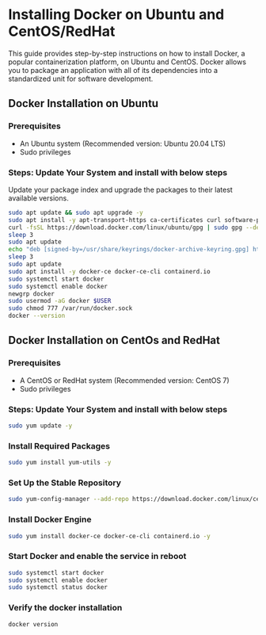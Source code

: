 # Installing Docker on Ubuntu and CentOS/RedHat

This guide provides step-by-step instructions on how to install Docker, a popular containerization platform, on Ubuntu and CentOS. Docker allows you to package an application with all of its dependencies into a standardized unit for software development.

## Docker Installation on Ubuntu

### Prerequisites
- An Ubuntu system (Recommended version: Ubuntu 20.04 LTS)
- Sudo privileges

### Steps: Update Your System and install with below steps
Update your package index and upgrade the packages to their latest available versions.

```bash
sudo apt update && sudo apt upgrade -y
sudo apt install -y apt-transport-https ca-certificates curl software-properties-common
curl -fsSL https://download.docker.com/linux/ubuntu/gpg | sudo gpg --dearmor -o /usr/share/keyrings/docker-archive-keyring.gpg
sleep 3
sudo apt update
echo "deb [signed-by=/usr/share/keyrings/docker-archive-keyring.gpg] https://download.docker.com/linux/ubuntu $(lsb_release -cs) stable" | sudo tee /etc/apt/sources.list.d/docker.list > /dev/null
sleep 3
sudo apt update
sudo apt install -y docker-ce docker-ce-cli containerd.io
sudo systemctl start docker
sudo systemctl enable docker
newgrp docker
sudo usermod -aG docker $USER
sudo chmod 777 /var/run/docker.sock
docker --version
````

## Docker Installation on CentOs and RedHat

### Prerequisites
- A CentOS or RedHat system (Recommended version: CentOS 7)
- Sudo privileges

### Steps: Update Your System and install with below steps
```bash
sudo yum update -y
````
### Install Required Packages
```bash
sudo yum install yum-utils -y
```
### Set Up the Stable Repository
```bash
sudo yum-config-manager --add-repo https://download.docker.com/linux/centos/docker-ce.repo
```
### Install Docker Engine
```bash
sudo yum install docker-ce docker-ce-cli containerd.io -y
```
### Start Docker and enable the service in reboot
```bash
sudo systemctl start docker
sudo systemctl enable docker
sudo systemctl status docker
```
### Verify the docker installation 
```bash
docker version
```



